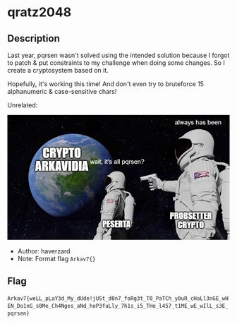 # qratz2048
## Description
Last year, pqrsen wasn't solved using the intended solution because I forgot to patch & put constraints to my challenge when doing some changes. So I create a cryptosystem based on it.

Hopefully, it's working this time! And don't even try to bruteforce 15 alphanumeric & case-sensitive chars!

Unrelated:

![Meme](meme.png)

- Author: haverzard
- Note: Format flag `Arkav7{}`

## Flag
`Arkav7{weLL_pLaY3d_My_dUde!jUSt_d0n7_foRg3t_T0_PaTCh_y0uR_cHaLl3nGE_wHEN_Do1nG_s0Me_Ch4Nges_aNd_hoP3fuLly_7h1s_i5_THe_l457_t1ME_wE_wIlL_s3E_pqrsen}`